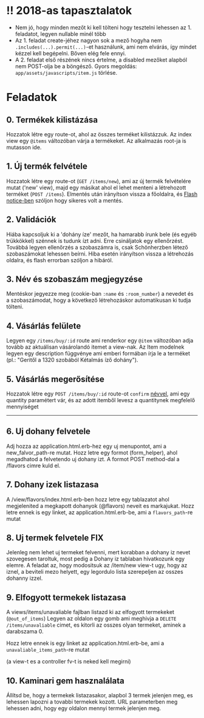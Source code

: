 # !! 2018-as tapasztalatok

- Nem jó, hogy minden mezőt ki kell tölteni hogy tesztelni lehessen az 1. feladatot, legyen nullable minél több
- Az 1. feladat create-jéhez nagyon sok a mező hogyha nem `.includes(...).permit(...)`-et használunk, ami nem elvárás, így mindet kézzel kell begépelni. Bőven elég fele ennyi.
- A 2. feladat első részének nincs értelme, a disabled mezőket alapból nem POST-olja be a böngésző. Gyors megoldás: `app/assets/javascripts/item.js` törlése.

# Feladatok

## 0. Termékek kilistázása
Hozzatok létre egy route-ot, ahol az összes terméket kilistázzuk. Az index view egy `@items` változóban várja a termékeket. Az alkalmazás root-ja is mutasson ide.

## 1. Új termék felvétele
Hozzatok létre egy route-ot (`GET /items/new`), ami az új termék felvételére mutat ('new' view), majd egy másikat ahol el lehet menteni a létrehozott terméket (`POST /items`). Elmentés után irányítson vissza a főoldalra, és [Flash notice-ben](http://api.rubyonrails.org/classes/ActionDispatch/Flash.html) szóljon hogy sikeres volt a mentés.

## 2. Validációk
Hiába kapcsoljuk ki a 'dohány íze' mezőt, ha hamarabb írunk bele (és egyéb trükkökkel) szénnek is tudunk ízt adni. Erre csináljatok egy ellenőrzést. Továbbá legyen ellenőrzés a szobaszámra is, csak Schönherzben létező szobaszámokat lehessen beírni. Hiba esetén irányítson vissza a létrehozás oldalra, és flash errorban szóljon a hibáról.

## 3. Név és szobaszám megjegyzése
Mentéskor jegyezze meg (cookie-ban `:name` és `:room_number`) a nevedet és a szobaszámodat, hogy a következő létrehozáskor automatikusan ki tudja tölteni.

## 4. Vásárlás felülete
Legyen egy `/items/buy/:id` route ami renderkor egy `@item` változóban adja tovább az aktuálisan vásárolandó itemet a view-nak. Az Item modelnek legyen egy description függvénye ami emberi formában írja le a terméket (pl.: "Geritől a 1320 szobából Kétalmás íző dohány").

## 5. Vásárlás megerősítése
Hozzatok létre egy `POST /items/buy/:id` route-ot `confirm` [névvel](http://guides.rubyonrails.org/routing.html#overriding-the-named-helpers), ami egy quantity paramétert vár, és az adott itemből levesz a quantitynek megfelelő mennyiséget

-----

## 6. Uj dohany felvetele
Adj hozza az application.html.erb-hez egy uj menupontot, ami a new_falvor_path-re mutat.
Hozz letre egy formot (form_helper), ahol megadhatod a felvetendo uj dohany izt.
A formot POST method-dal a /flavors cimre kuld el.

## 7. Dohany izek listazasa
A /view/flavors/index.html.erb-ben hozz letre egy tablazatot ahol megjelenited a megkapott dohanyok (@flavors) neveit es markajukat.
Hozz letre ennek is egy linket, az application.html.erb-be, ami a `flavors_path`-re mutat

## 8. Uj termek felvetele FIX
Jelenleg nem lehet uj termeket felvenni, mert korabban a dohany iz nevet szovegesen taroltuk, most pedig a Dohany iz tablaban hivatkozunk egy elemre.
A feladat az, hogy modositsuk az /item/new view-t ugy, hogy az iznel, a beviteli mezo helyett, egy legordulo lista szerepeljen az osszes dohanny izzel.

## 9. Elfogyott termekek listazasa
A views/items/unavaliable fajlban listazd ki az elfogyott termekeket (`@out_of_items`)
Legyen az oldalon egy gomb ami meghivja a `DELETE /items/unavaliable` cimet, es kitorli az osszes olyan termeket, aminek a darabszama 0.

Hozz letre ennek is egy linket az application.html.erb-be, ami a `unavaliable_items_path`-re mutat

(a view-t es a controller fv-t is neked kell megirni)

## 10. Kaminari gem hasznalálata
Állítsd be, hogy a termekek listazasakor, alapbol 3 termek jelenjen meg, es lehessen lapozni a tovabbi termekek kozott.
URL parameterben meg lehessen adni, hogy egy oldalon mennyi termek jelenjen meg.


